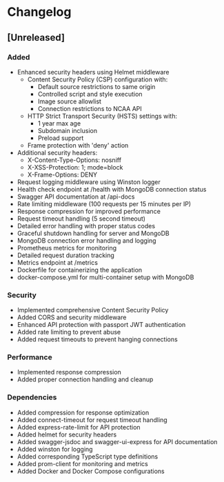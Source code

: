 # Changelog

## [Unreleased]

### Added

- Enhanced security headers using Helmet middleware
  - Content Security Policy (CSP) configuration with:
    - Default source restrictions to same origin
    - Controlled script and style execution
    - Image source allowlist
    - Connection restrictions to NCAA API
  - HTTP Strict Transport Security (HSTS) settings with:
    - 1 year max age
    - Subdomain inclusion
    - Preload support
  - Frame protection with 'deny' action
- Additional security headers:
  - X-Content-Type-Options: nosniff
  - X-XSS-Protection: 1; mode=block
  - X-Frame-Options: DENY
- Request logging middleware using Winston logger
- Health check endpoint at /health with MongoDB connection status
- Swagger API documentation at /api-docs
- Rate limiting middleware (100 requests per 15 minutes per IP)
- Response compression for improved performance
- Request timeout handling (5 second timeout)
- Detailed error handling with proper status codes
- Graceful shutdown handling for server and MongoDB
- MongoDB connection error handling and logging
- Prometheus metrics for monitoring
- Detailed request duration tracking
- Metrics endpoint at /metrics
- Dockerfile for containerizing the application
- docker-compose.yml for multi-container setup with MongoDB

### Security

- Implemented comprehensive Content Security Policy
- Added CORS and security middleware
- Enhanced API protection with passport JWT authentication
- Added rate limiting to prevent abuse
- Added request timeouts to prevent hanging connections

### Performance

- Implemented response compression
- Added proper connection handling and cleanup

### Dependencies

- Added compression for response optimization
- Added connect-timeout for request timeout handling
- Added express-rate-limit for API protection
- Added helmet for security headers
- Added swagger-jsdoc and swagger-ui-express for API documentation
- Added winston for logging
- Added corresponding TypeScript type definitions
- Added prom-client for monitoring and metrics
- Added Docker and Docker Compose configurations
